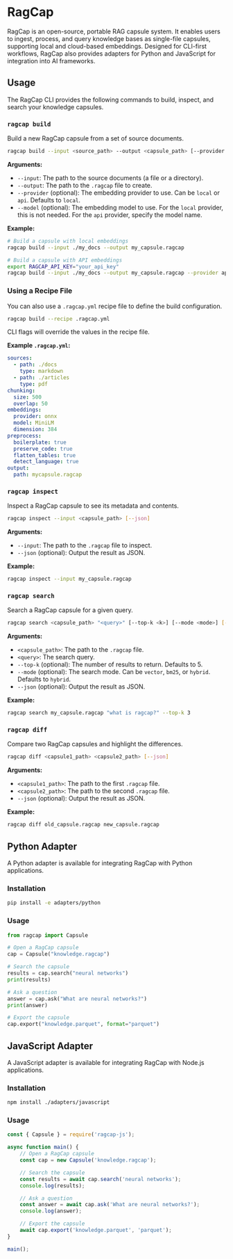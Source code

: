 # RagCap
RagCap is an open-source, portable RAG capsule system.  It enables users to ingest, process, and query knowledge bases as single-file capsules,  supporting local and cloud-based embeddings. Designed for CLI-first workflows, RagCap also provides adapters for Python and JavaScript for integration into AI frameworks.

## Usage

The RagCap CLI provides the following commands to build, inspect, and search your knowledge capsules.

### `ragcap build`

Build a new RagCap capsule from a set of source documents.

```bash
ragcap build --input <source_path> --output <capsule_path> [--provider <provider>] [--model <model>]
```

**Arguments:**

*   `--input`: The path to the source documents (a file or a directory).
*   `--output`: The path to the `.ragcap` file to create.
*   `--provider` (optional): The embedding provider to use. Can be `local` or `api`. Defaults to `local`.
*   `--model` (optional): The embedding model to use. For the `local` provider, this is not needed. For the `api` provider, specify the model name.

**Example:**

```bash
# Build a capsule with local embeddings
ragcap build --input ./my_docs --output my_capsule.ragcap

# Build a capsule with API embeddings
export RAGCAP_API_KEY="your_api_key"
ragcap build --input ./my_docs --output my_capsule.ragcap --provider api --model "text-embedding-ada-002"
```

### Using a Recipe File

You can also use a `.ragcap.yml` recipe file to define the build configuration.

```bash
ragcap build --recipe .ragcap.yml
```

CLI flags will override the values in the recipe file.

**Example `.ragcap.yml`:**

```yaml
sources:
  - path: ./docs
    type: markdown
  - path: ./articles
    type: pdf
chunking:
  size: 500
  overlap: 50
embeddings:
  provider: onnx
  model: MiniLM
  dimension: 384
preprocess:
  boilerplate: true
  preserve_code: true
  flatten_tables: true
  detect_language: true
output:
  path: mycapsule.ragcap
```

### `ragcap inspect`

Inspect a RagCap capsule to see its metadata and contents.

```bash
ragcap inspect --input <capsule_path> [--json]
```

**Arguments:**

*   `--input`: The path to the `.ragcap` file to inspect.
*   `--json` (optional): Output the result as JSON.

**Example:**

```bash
ragcap inspect --input my_capsule.ragcap
```

### `ragcap search`

Search a RagCap capsule for a given query.

```bash
ragcap search <capsule_path> "<query>" [--top-k <k>] [--mode <mode>] [--json]
```

**Arguments:**

*   `<capsule_path>`: The path to the `.ragcap` file.
*   `<query>`: The search query.
*   `--top-k` (optional): The number of results to return. Defaults to 5.
*   `--mode` (optional): The search mode. Can be `vector`, `bm25`, or `hybrid`. Defaults to `hybrid`.
*   `--json` (optional): Output the result as JSON.

**Example:**

```bash
ragcap search my_capsule.ragcap "what is ragcap?" --top-k 3
```

### `ragcap diff`

Compare two RagCap capsules and highlight the differences.

```bash
ragcap diff <capsule1_path> <capsule2_path> [--json]
```

**Arguments:**

*   `<capsule1_path>`: The path to the first `.ragcap` file.
*   `<capsule2_path>`: The path to the second `.ragcap` file.
*   `--json` (optional): Output the result as JSON.

**Example:**

```bash
ragcap diff old_capsule.ragcap new_capsule.ragcap
```

## Python Adapter

A Python adapter is available for integrating RagCap with Python applications.

### Installation

```bash
pip install -e adapters/python
```

### Usage

```python
from ragcap import Capsule

# Open a RagCap capsule
cap = Capsule("knowledge.ragcap")

# Search the capsule
results = cap.search("neural networks")
print(results)

# Ask a question
answer = cap.ask("What are neural networks?")
print(answer)

# Export the capsule
cap.export("knowledge.parquet", format="parquet")
```

## JavaScript Adapter

A JavaScript adapter is available for integrating RagCap with Node.js applications.

### Installation

```bash
npm install ./adapters/javascript
```

### Usage

```javascript
const { Capsule } = require('ragcap-js');

async function main() {
    // Open a RagCap capsule
    const cap = new Capsule('knowledge.ragcap');

    // Search the capsule
    const results = await cap.search('neural networks');
    console.log(results);

    // Ask a question
    const answer = await cap.ask('What are neural networks?');
    console.log(answer);

    // Export the capsule
    await cap.export('knowledge.parquet', 'parquet');
}

main();
```
